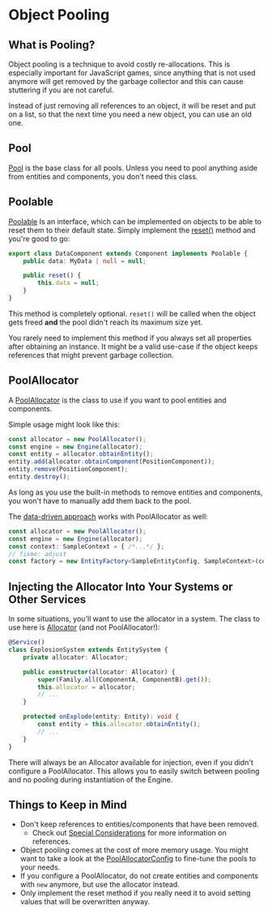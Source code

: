 # Object Pooling

## What is Pooling?

Object pooling is a technique to avoid costly re-allocations. This is especially important for JavaScript games, since anything that is not used anymore will get removed by the garbage collector and this can cause stuttering if you are not careful.

Instead of just removing all references to an object, it will be reset and put on a list, so that the next time you need a new object, you can use an old one.

## Pool

[Pool](../../api/classes/pool.md) is the base class for all pools. Unless you need to pool anything aside from entities and components, you don't need this class.

## Poolable

[Poolable](../../api/interfaces/poolable.md) Is an interface, which can be implemented on objects to be able to reset them to their default state.
Simply implement the [reset()](../../api/interfaces/poolable.md#reset) method and you're good to go:

```typescript
export class DataComponent extends Component implements Poolable {
    public data: MyData | null = null;

    public reset() {
        this.data = null;
    }
}
```

This method is completely optional. `reset()` will be called when the object gets freed **and** the pool didn't reach its maximum size yet.

You rarely need to implement this method if you always set all properties after obtaining an instance.
It might be a valid use-case if the object keeps references that might prevent garbage collection.

## PoolAllocator

A [PoolAllocator](../../api/classes/poolallocator.md) is the class to use if you want to pool entities and components.

Simple usage might look like this:
```typescript
const allocator = new PoolAllocator();
const engine = new Engine(allocator);
const entity = allocator.obtainEntity();
entity.add(allocator.obtainComponent(PositionComponent));
entity.remove(PositionComponent);
entity.destroy();
```

As long as you use the built-in methods to remove entities and components, you won't have to manually add them back to the pool.

The [data-driven approach](../data-driven/README.md) works with PoolAllocator as well:

```typescript
const allocator = new PoolAllocator();
const engine = new Engine(allocator);
const context: SampleContext = { /*...*/ };
// fixme: adjust
const factory = new EntityFactory<SampleEntityConfig, SampleContext>(componentFactories, context, allocator);
```

## Injecting the Allocator Into Your Systems or Other Services

In some situations, you'll want to use the allocator in a system. The class to use here is [Allocator](../../api/classes/allocator.md) (and not PoolAllocator!):

```typescript
@Service()
class ExplosionSystem extends EntitySystem {
    private allocator: Allocator;

    public constructor(allocator: Allocator) {
        super(Family.all(ComponentA, ComponentB).get());
        this.allocator = allocator;
        // ...
    }

    protected onExplode(entity: Entity): void {
        const entity = this.allocator.obtainEntity();
        // ...
    }
}
```

There will always be an Allocator available for injection, even if you didn't configure a PoolAllocator. This allows you to easily switch between pooling and no pooling during instantiation of the Engine.

## Things to Keep in Mind

- Don't keep references to entities/components that have been removed.
  - Check out [Special Considerations](./special-considerations.md#keeping-references) for more information on references.
- Object pooling comes at the cost of more memory usage. You might want to take a look at the [PoolAllocatorConfig](../../api/interfaces/poolallocatorconfig.md) to fine-tune the pools to your needs.
- If you configure a PoolAllocator, do not create entities and components with `new` anymore, but use the allocator instead.
- Only implement the reset method if you really need it to avoid setting values that will be overwritten anyway.

